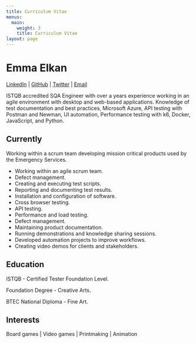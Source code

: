 ```yaml
---
title: Curriculum Vitae
menus:
  main:
    weight: 3
    title: Curriculum Vitae
layout: page
---
```


# Emma Elkan

<div id="contact"> 
<a href="https://www.linkedin.com/in/emma-elkan-tester/">LinkedIn</a> |
<a href="https://github.com/EmElkan">GitHub</a> |
<a href="https://twitter.com/eM_Elkan">Twitter</a> | <a href="eelkan@outlook.com">Email</a>
</div>

ISTQB accredited SQA Engineer with over a years experience working in an agile environment with desktop and web-based applications. Knowledge of test documentation and best practices, Microsoft Azure, API testing with Postman and Newman, UI automation, Performance testing with k6, Docker, JavaScript, and Python.

## Currently

Working within a scrum team developing mission critical products used by the Emergency Services.

- Working within an agile scrum team.
- Defect management.
- Creating and executing test scripts.
- Reporting and documenting test results.
- Installation and configuration of software.
- Cross browser testing.
- API testing.
- Performance and load testing.
- Defect management.
- Maintaining product documentation.
- Running demonstrations and knowledge sharing sessions.
- Developed automation projects to improve workflows.
- Creating video demos for clients and stakeholders.

## Education

ISTQB - Certified Tester Foundation Level.

Foundation Degree - Creative Arts.

BTEC National Diploma - Fine Art.

## Interests
Board games | Video games | Printmaking | Animation